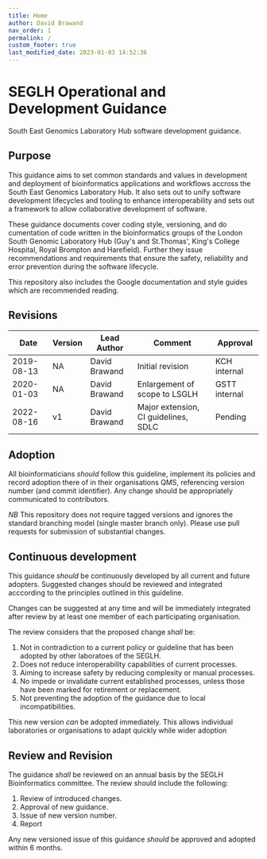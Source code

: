 ```yaml
---
title: Home
author: David Brawand
nav_order: 1
permalink: /
custom_footer: true
last_modified_date: 2023-01-03 14:52:36
---
```

# SEGLH Operational and Development Guidance

South East Genomics Laboratory Hub software development guidance.

## Purpose
This guidance aims to set common standards and values in development and deployment of bioinformatics applications and 
workflows accross the South East Genomics Laboratory Hub. It also sets out to unify software development lifecycles and 
tooling to enhance interoperability and sets out a framework to allow collaborative development of software.

These guidance documents cover coding style, versioning, and do
cumentation of code written in the bioinformatics groups 
of the London South Genomic Laboratory Hub (Guy's and St.Thomas', King's College Hospital, Royal Brompton and 
Harefield). Further they issue recommendations and requirements that ensure the safety, reliability and error 
prevention during the software lifecycle.

This repository also includes the Google documentation and style guides which are recommended reading.


## Revisions

| Date       | Version | Lead Author       | Comment                              | Approval      |
| ---------- | ------- | ----------------- | ------------------------------------ | ------------- |
| 2019-08-13 | NA      | David Brawand     | Initial revision                     | KCH internal  |
| 2020-01-03 | NA      | David Brawand     | Enlargement of scope to LSGLH        | GSTT internal |
| 2022-08-16 | v1      | David Brawand     | Major extension, CI guidelines, SDLC | Pending       |


## Adoption
All bioinformaticians _should_ follow this guideline, implement its policies and record adoption there of in their 
organisations QMS, referencing version number (and commit identifier). Any change should be appropriately communicated 
to contributors.

*NB* This repository does not require tagged versions and ignores the standard branching model (single master branch 
only). Please use pull requests for submission of substantial changes.


## Continuous development
This guidance _should_ be continuously developed by all current and future adopters. Suggested changes should be 
reviewed and integrated acccording to the principles outlined in this guideline. 

Changes can be suggested at any time and will be immediately integrated after review by at least one member of each 
participating organisation.

The review considers that the proposed change _shall_ be:

1. Not in contradiction to a current policy or guideline that has been adopted by other laboratoes of the SEGLH.
2. Does not reduce interoperability capabilities of current processes.
3. Aiming to increase safety by reducing complexity or manual processes.
4. No impede or invalidate current established processes, unless those have been marked for retirement or replacement.
5. Not preventing the adoption of the guidance due to local incompatibilities.

This new version _can_ be adopted immediately. This allows individual laboratories or organisations to adapt quickly 
while wider adoption 

## Review and Revision
The guidance _shall_ be reviewed on an annual basis by the SEGLH Bioinformatics committee. The review should include 
the following:

1. Review of introduced changes.
2. Approval of new guidance.
3. Issue of new version number.
4. Report 

Any new versioned issue of this guidance _should_ be approved and adopted within 6 months.

